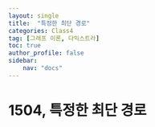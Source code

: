 ```yaml
---
layout: single
title:  "특정한 최단 경로"
categories: Class4
tag: [그래프 이론, 다익스트라]
toc: true
author_profile: false
sidebar: 
    nav: "docs"
---
```


# 1504, 특정한 최단 경로
